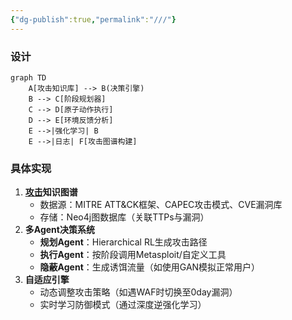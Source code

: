 ```yaml
---
{"dg-publish":true,"permalink":"///"}
---
```


### 设计
```mermaid
graph TD
    A[攻击知识库] --> B(决策引擎)
    B --> C[阶段规划器]
    C --> D[原子动作执行]
    D --> E[环境反馈分析]
    E -->|强化学习| B
    E -->|日志| F[攻击图谱构建]
```


### 具体实现
1. **[攻击](攻击.md)知识图谱**
    - 数据源：MITRE ATT&CK框架、CAPEC攻击模式、CVE漏洞库
    - 存储：Neo4j图数据库（关联TTPs与漏洞）
2. **多Agent决策系统**
    - **规划Agent**：Hierarchical RL生成攻击路径
    - **执行Agent**：按阶段调用Metasploit/自定义工具
    - **隐蔽Agent**：生成诱饵流量（如使用GAN模拟正常用户）
3. **自适应引擎**
    - 动态调整攻击策略（如遇WAF时切换至0day漏洞）
    - 实时学习防御模式（通过深度逆强化学习）